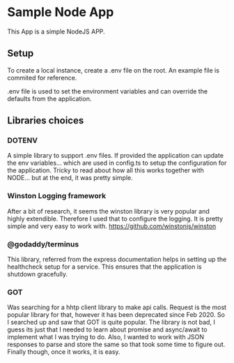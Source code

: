 # Sample Node App
This App is a simple NodeJS APP.

## Setup

To create a local instance, create a .env file on the root. An example file is commited for reference.

.env file is used to set the environment variables and can override the defaults from the application.

## Libraries choices
### DOTENV
A simple library to support .env files. If provided the application can update the env variables...  which are used in config.ts to setup the configuration for the application.
Tricky to read about how all this works together with NODE... but at the end, it was pretty simple.

### Winston Logging framework
After a bit of research, it seems the winston library is very popular and highly extendible. Therefore I used that to configure the logging.
It is pretty simple and very easy to work with.
https://github.com/winstonjs/winston

### @godaddy/terminus
This library, referred from the express documentation helps in setting up the healthcheck setup for a service. This ensures that the application is shutdown gracefully.

### GOT
Was searching for a hhtp client library to make api calls. Request is the most popular library for that, however it has been deprecated since Feb 2020. So I searched up and saw that GOT is quite popular. The library is not bad, I guess its just that I needed to learn about promise and async/await to implement what I was trying to do. Also, I wanted to work with JSON responses to parse and store the same so that took some time to figure out. Finally though, once it works, it is easy.
